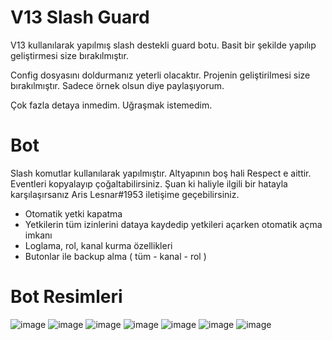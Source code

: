 # V13 Slash Guard

V13 kullanılarak yapılmış slash destekli guard botu. Basit bir şekilde yapılıp geliştirmesi size bırakılmıştır.

Config dosyasını doldurmanız yeterli olacaktır. Projenin geliştirilmesi size bırakılmıştır. Sadece örnek olsun diye paylaşıyorum. 

Çok fazla detaya inmedim. Uğraşmak istemedim.

# Bot

Slash komutlar kullanılarak yapılmıştır. Altyapının boş hali Respect e aittir. Eventleri kopyalayıp çoğaltabilirsiniz. Şuan ki haliyle ilgili bir hatayla karşılaşırsanız Aris Lesnar#1953 iletişime geçebilirsiniz. 

- Otomatik yetki kapatma
- Yetkilerin tüm izinlerini dataya kaydedip yetkileri açarken otomatik açma imkanı
- Loglama, rol, kanal kurma özellikleri
- Butonlar ile backup alma ( tüm - kanal - rol )


# Bot Resimleri

![image](https://cdn.discordapp.com/attachments/956549147538911302/969173780020752384/1.PNG)
![image](https://cdn.discordapp.com/attachments/956549147538911302/969173924476751882/2.PNG)
![image](https://cdn.discordapp.com/attachments/956549147538911302/969173987311624202/3.PNG)
![image](https://cdn.discordapp.com/attachments/956549147538911302/969174052822462514/4.PNG)
![image](https://cdn.discordapp.com/attachments/956549147538911302/969174104840208384/5.PNG)
![image](https://cdn.discordapp.com/attachments/956549147538911302/969174272952111114/6.PNG)
![image](https://cdn.discordapp.com/attachments/956549147538911302/969174312064024616/7.PNG)

